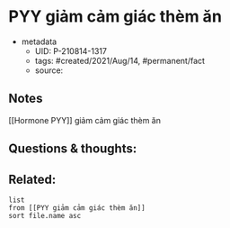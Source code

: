 ---
---

# PYY giảm cảm giác thèm ăn

- metadata
	- UID: P-210814-1317
	- tags: #created/2021/Aug/14, #permanent/fact 
	- source: 

## Notes
[[Hormone PYY]] giảm cảm giác thèm ăn

## Questions & thoughts:

## Related:
```dataview
list
from [[PYY giảm cảm giác thèm ăn]]
sort file.name asc
```
